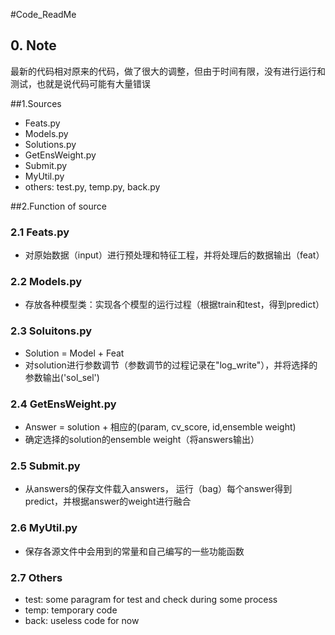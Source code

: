 #Code_ReadMe

## 0. Note
最新的代码相对原来的代码，做了很大的调整，但由于时间有限，没有进行运行和测试，也就是说代码可能有大量错误

##1.Sources
* Feats.py
* Models.py
* Solutions.py
* GetEnsWeight.py
* Submit.py
* MyUtil.py
* others: test.py, temp.py, back.py

##2.Function of source
### 2.1 Feats.py
* 对原始数据（input）进行预处理和特征工程，并将处理后的数据输出（feat）

### 2.2 Models.py
* 存放各种模型类：实现各个模型的运行过程（根据train和test，得到predict）

### 2.3 Soluitons.py
* Solution = Model + Feat
* 对solution进行参数调节（参数调节的过程记录在"log_write"），并将选择的参数输出('sol_sel')

### 2.4 GetEnsWeight.py
* Answer = solution + 相应的(param, cv_score, id,ensemble weight)
* 确定选择的solution的ensemble weight（将answers输出）

### 2.5 Submit.py
* 从answers的保存文件载入answers， 运行（bag）每个answer得到predict，并根据answer的weight进行融合

### 2.6 MyUtil.py
* 保存各源文件中会用到的常量和自己编写的一些功能函数

### 2.7 Others
* test: some paragram for test and check during some process  
* temp: temporary code
* back: useless code for now